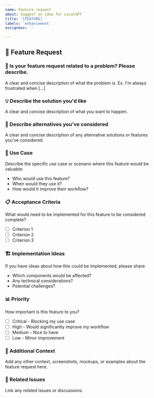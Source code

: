 ```yaml
---
name: Feature request
about: Suggest an idea for LocalGPT
title: '[FEATURE] '
labels: 'enhancement'
assignees: ''

---
```


## 🚀 Feature Request

### 📝 Is your feature request related to a problem? Please describe.
A clear and concise description of what the problem is. Ex. I'm always frustrated when [...]

### 💡 Describe the solution you'd like
A clear and concise description of what you want to happen.

### 🔄 Describe alternatives you've considered
A clear and concise description of any alternative solutions or features you've considered.

### 🎯 Use Case
Describe the specific use case or scenario where this feature would be valuable:
- Who would use this feature?
- When would they use it?
- How would it improve their workflow?

### 📋 Acceptance Criteria
What would need to be implemented for this feature to be considered complete?
- [ ] Criterion 1
- [ ] Criterion 2
- [ ] Criterion 3

### 🏗️ Implementation Ideas
If you have ideas about how this could be implemented, please share:
- Which components would be affected?
- Any technical considerations?
- Potential challenges?

### 📊 Priority
How important is this feature to you?
- [ ] Critical - Blocking my use case
- [ ] High - Would significantly improve my workflow
- [ ] Medium - Nice to have
- [ ] Low - Minor improvement

### 📎 Additional Context
Add any other context, screenshots, mockups, or examples about the feature request here.

### 🔗 Related Issues
Link any related issues or discussions: 